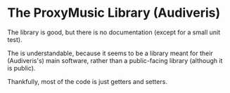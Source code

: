 # The ProxyMusic Library (Audiveris)

The library is good, but there is no documentation (except for a small unit test).

The is understandable, because it seems to be a library meant for their (Audiveris's) main software, rather than a public-facing library (although it is public).

Thankfully, most of the code is just getters and setters.
